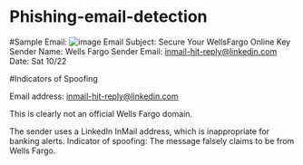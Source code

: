 # Phishing-email-detection
#Sample Email:
![image](https://github.com/user-attachments/assets/a78555ba-d7c9-426d-984a-422398805ccb)
Email Subject: Secure Your WellsFargo Online Key
Sender Name: Wells Fargo
Sender Email: inmail-hit-reply@linkedin.com
Date: Sat 10/22

#Indicators of Spoofing

Email address: inmail-hit-reply@linkedin.com

This is clearly not an official Wells Fargo domain.

The sender uses a LinkedIn InMail address, which is inappropriate for banking alerts.
 Indicator of spoofing: The message falsely claims to be from Wells Fargo.



